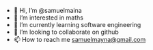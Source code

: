 - 👋 Hi, I’m @samuelmaina
- 👀 I’m interested in maths
- 🌱 I’m currently learning software engineering
- 💞️ I’m looking to collaborate on github
- 📫 How to reach me samuelmayna@gmail.com

<!---
samuelmaina/samuelmaina is a ✨ special ✨ repository because its `README.md` (this file) appears on your GitHub profile.
You can click the Preview link to take a look at your changes.
--->

